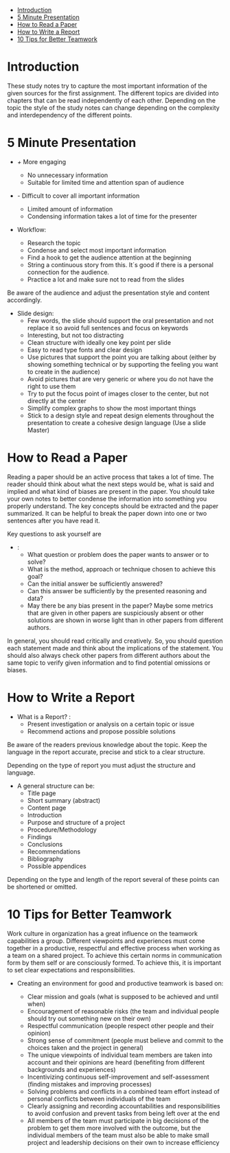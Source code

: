 - [Introduction](#introduction)
- [5 Minute Presentation](#5-minute-presentation)
- [How to Read a Paper](#how-to-read-a-paper)
- [How to Write a Report](#how-to-write-a-report)
- [10 Tips for Better Teamwork](#10-tips-for-better-teamwork)



# Introduction

These study notes try to capture the most important information of the given sources for the first assignment. The different topics are divided into chapters that can be read independently of each other. Depending on the topic the style of the study notes can change depending on the complexity and interdependency of the different points.

# 5 Minute Presentation

* *+* More engaging
  + No unnecessary information
  + Suitable for limited time and attention span of audience
  


* *-* Difficult to cover all important information
  - Limited amount of information
  - Condensing information takes a lot of time for the presenter


* Workflow:
    - Research the topic
    - Condense and select most important information
    - Find a hook to get the audience attention at the beginning
    - String a continuous story from this. It´s good if there is a personal connection for the audience.
    - Practice a lot and make sure not to read from the slides


Be aware of the audience and adjust the presentation style and content accordingly.

* Slide design:
    - Few words, the slide should support the oral presentation and not replace it so avoid full sentences and focus on keywords
    - Interesting, but not too distracting
    - Clean structure with ideally one key point per slide
    - Easy to read type fonts and clear design
    - Use pictures that support the point you are talking about (either by showing something technical or by supporting the feeling you want to create in the audience)
    - Avoid pictures that are very generic or where you do not have the right to use them
    - Try to put the focus point of images closer to the center, but not directly at the center
    - Simplify complex graphs to show the most important things
    - Stick to a design style and repeat design elements throughout the presentation to create a cohesive design language (Use a slide Master)

# How to Read a Paper

Reading a paper should be an active process that takes a lot of time. The reader should think about what the next steps would be, what is said and implied and what kind of biases are present in the paper. You should take your own notes to better condense the information into something you properly understand. The key concepts should be extracted and the paper summarized. It can be helpful to break the paper down into one or two sentences after you have read it.

Key questions to ask yourself are
* :
    - What question or problem does the paper wants to answer or to solve?
    - What is the method, approach or technique chosen to achieve this goal?
    - Can the initial answer be sufficiently answered?
    - Can this answer be sufficiently by the presented reasoning and data?
    - May there be any bias present in the paper? Maybe some metrics that are given in other papers are suspiciously absent or other solutions are shown in worse light than in other papers from different authors.

In general, you should read critically and creatively. So, you should question each statement made and think about the implications of the statement. You should also always check other papers from different authors about the same topic to verify given information and to find potential omissions or biases.



# How to Write a Report

* What is a Report? :
    - Present investigation or analysis on a certain topic or issue
    - Recommend actions and propose possible solutions

Be aware of the readers previous knowledge about the topic. Keep the language in the report accurate, precise and stick to a clear structure.

Depending on the type of report you must adjust the structure and language.

* A general structure can be:
    - Title page
    - Short summary (abstract)
    - Content page
    - Introduction
    - Purpose and structure of a project
    - Procedure/Methodology 
    - Findings
    - Conclusions
    - Recommendations
    - Bibliography
    - Possible appendices

Depending on the type and length of the report several of these points can be shortened or omitted. 

# 10 Tips for Better Teamwork

Work culture in organization has a great influence on the teamwork capabilities a group. Different viewpoints and experiences must come together in a productive, respectful and effective process when working as a team on a shared project. To achieve this certain norms in communication form by them self or are consciously formed. To achieve this, it is important to set clear expectations and responsibilities.

* Creating an environment for good and productive teamwork is based on:

    - Clear mission and goals (what is supposed to be achieved and until when)
    - Encouragement of reasonable risks (the team and individual people should try out something new on their own)
    - Respectful communication (people respect other people and their opinion)
    - Strong sense of commitment (people must believe and commit to the choices taken and the project in general)
    - The unique viewpoints of individual team members are taken into account and their opinions are heard (benefiting from different backgrounds and experiences)
    - Incentivizing continuous self-improvement and self-assessment (finding mistakes and improving processes)
    - Solving problems and conflicts in a combined team effort instead of personal conflicts between individuals of the team
    - Clearly assigning and recording accountabilities and responsibilities to avoid confusion and prevent tasks from being left over at the end
    - All members of the team must participate in big decisions of the problem to get them more involved with the outcome, but the individual members of the team must also be able to make small project and leadership decisions on their own to increase efficiency
